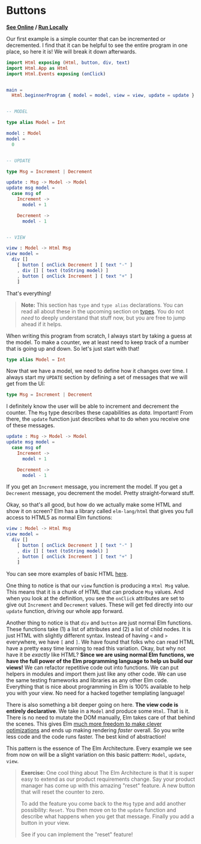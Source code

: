 # Buttons

**[See Online](http://elm-lang.org/examples/buttons) / [Run Locally](https://github.com/evancz/elm-architecture-tutorial/)**

Our first example is a simple counter that can be incremented or decremented. I find that it can be helpful to see the entire program in one place, so here it is! We will break it down afterwards.

```elm
import Html exposing (Html, button, div, text)
import Html.App as Html
import Html.Events exposing (onClick)


main =
  Html.beginnerProgram { model = model, view = view, update = update }


-- MODEL

type alias Model = Int

model : Model
model =
  0


-- UPDATE

type Msg = Increment | Decrement

update : Msg -> Model -> Model
update msg model =
  case msg of
    Increment ->
      model + 1

    Decrement ->
      model - 1


-- VIEW

view : Model -> Html Msg
view model =
  div []
    [ button [ onClick Decrement ] [ text "-" ]
    , div [] [ text (toString model) ]
    , button [ onClick Increment ] [ text "+" ]
    ]
```

That's everything!

> **Note:** This section has `type` and `type alias` declarations. You can read all about these in the upcoming section on [types](http://guide.elm-lang.org/types/index.html). You do not *need* to deeply understand that stuff now, but you are free to jump ahead if it helps.

When writing this program from scratch, I always start by taking a guess at the model. To make a counter, we at least need to keep track of a number that is going up and down. So let's just start with that!

```elm
type alias Model = Int
```

Now that we have a model, we need to define how it changes over time. I always start my `UPDATE` section by defining a set of messages that we will get from the UI:

```elm
type Msg = Increment | Decrement
```

I definitely know the user will be able to increment and decrement the counter. The `Msg` type describes these capabilities as *data*. Important! From there, the `update` function just describes what to do when you receive one of these messages.

```elm
update : Msg -> Model -> Model
update msg model =
  case msg of
    Increment ->
      model + 1

    Decrement ->
      model - 1
```

If you get an `Increment` message, you increment the model. If you get a `Decrement` message, you decrement the model. Pretty straight-forward stuff.

Okay, so that's all good, but how do we actually make some HTML and show it on screen? Elm has a library called `elm-lang/html` that gives you full access to HTML5 as normal Elm functions:

```elm
view : Model -> Html Msg
view model =
  div []
    [ button [ onClick Decrement ] [ text "-" ]
    , div [] [ text (toString model) ]
    , button [ onClick Increment ] [ text "+" ]
    ]
```

You can see more examples of basic HTML [here](http://elm-lang.org/examples).

One thing to notice is that our `view` function is producing a `Html Msg` value. This means that it is a chunk of HTML that can produce `Msg` values. And when you look at the definition, you see the `onClick` attributes are set to give out `Increment` and `Decrement` values. These will get fed directly into our `update` function, driving our whole app forward.

Another thing to notice is that `div` and `button` are just normal Elm functions. These functions take (1) a list of attributes and (2) a list of child nodes. It is just HTML with slightly different syntax. Instead of having `<` and `>` everywhere, we have `[` and `]`. We have found that folks who can read HTML have a pretty easy time learning to read this variation. Okay, but why not have it be *exactly* like HTML? **Since we are using normal Elm functions, we have the full power of the Elm programming language to help us build our views!** We can refactor repetitive code out into functions. We can put helpers in modules and import them just like any other code. We can use the same testing frameworks and libraries as any other Elm code. Everything that is nice about programming in Elm is 100% available to help you with your view. No need for a hacked together templating language!

There is also something a bit deeper going on here. **The view code is entirely declarative**. We take in a `Model` and produce some `Html`. That is it. There is no need to mutate the DOM manually, Elm takes care of that behind the scenes. This gives Elm [much more freedom to make clever optimizations](http://elm-lang.org/blog/blazing-fast-html) and ends up making rendering *faster* overall. So you write less code and the code runs faster. The best kind of abstraction!

This pattern is the essence of The Elm Architecture. Every example we see from now on will be a slight variation on this basic pattern: `Model`, `update`, `view`.


> **Exercise:** One cool thing about The Elm Architecture is that it is super easy to extend as our product requirements change. Say your product manager has come up with this amazing "reset" feature. A new button that will reset the counter to zero.
> 
> To add the feature you come back to the `Msg` type and add another possibility: `Reset`. You then move on to the `update` function and describe what happens when you get that message. Finally you add a button in your view.
> 
> See if you can implement the "reset" feature!
